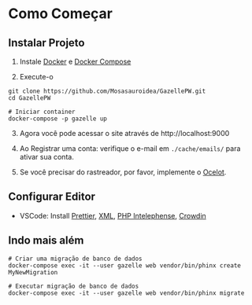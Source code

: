 # Como Começar

## Instalar Projeto

1. Instale [Docker](https://docs.docker.com/get-started/) e [Docker Compose](https://docs.docker.com/compose/install/)

2. Execute-o

```shell
git clone https://github.com/Mosasauroidea/GazellePW.git
cd GazellePW

# Iniciar container
docker-compose -p gazelle up
```

3. Agora você pode acessar o site através de http://localhost:9000

4. Ao Registrar uma conta: verifique o e-mail em `./cache/emails/` para ativar sua conta.

5. Se você precisar do rastreador, por favor, implemente o [Ocelot](https://github.com/Mosasauroidea/Ocelot).

## Configurar Editor

- VSCode: Install [Prettier](https://marketplace.visualstudio.com/items?itemName=esbenp.prettier-vscode), [XML](https://marketplace.visualstudio.com/items?itemName=redhat.vscode-xml), [PHP Intelephense](https://marketplace.visualstudio.com/items?itemName=bmewburn.vscode-intelephense-client), [Crowdin](https://marketplace.visualstudio.com/items?itemName=Crowdin.vscode-crowdin)

## Indo mais além

```shell
# Criar uma migração de banco de dados
docker-compose exec -it --user gazelle web vendor/bin/phinx create MyNewMigration

# Executar migração de banco de dados
docker-compose exec -it --user gazelle web vendor/bin/phinx migrate
```
